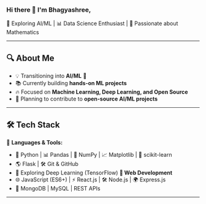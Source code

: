 ### Hi there 👋 I'm Bhagyashree,

<p>
  🚀 Exploring AI/ML | 📊 Data Science Enthusiast | 🧠 Passionate about Mathematics
</p>

---

## **🔍 About Me**
- 💡 Transitioning into **AI/ML** 🚀  
- 📚 Currently building **hands-on ML projects**  
- 🔥 Focused on **Machine Learning, Deep Learning, and Open Source**  
- 📌 Planning to contribute to **open-source AI/ML projects**  

---

## **🛠️ Tech Stack**
🚀 **Languages & Tools:**  
- 🐍 Python | 📊 Pandas | 🔢 NumPy | 📈 Matplotlib | 🤖 scikit-learn  
- 🌎 Flask | 🛠️ Git & GitHub  
- 🔬 Exploring Deep Learning (TensorFlow)
**🔹 Web Development**  
- 🌐 JavaScript (ES6+) | ⚡ React.js | 🛠️ Node.js | 🌍 Express.js  
- 🔵 MongoDB | MySQL | REST APIs  

---
<!--
### **📢 Let's Connect!**
💼 **LinkedIn:** [Your LinkedIn](https://linkedin.com/in/your-profile)  
🌐 **GitHub Portfolio:** [Your GitHub](https://github.com/your-username)  

-->


<!--
**Bhagyashree-Bhattacharyya/Bhagyashree-Bhattacharyya** is a ✨ _special_ ✨ repository because its `README.md` (this file) appears on your GitHub profile.

Here are some ideas to get you started:

- 🔭 I’m currently working on ...
- 🌱 I’m currently learning ...
- 👯 I’m looking to collaborate on ...
- 🤔 I’m looking for help with ...
- 💬 Ask me about ...
- 📫 How to reach me: ...
- 😄 Pronouns: ...
- ⚡ Fun fact: ...
-->
